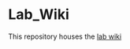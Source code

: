 # Lab_Wiki

This repository houses the [lab wiki](https://github.com/WhiteheadLab/Lab_Wiki/wiki/Whitehead-Lab-Wiki)
